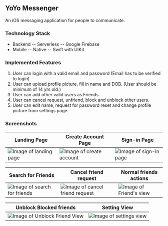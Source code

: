 ## YoYo Messenger

An iOS messaging application for people to communicate.

### Technology Stack
* Backend -- Serverless -- Google Firebase
* Mobile -- Native -- Swift with UIKit

### Implemented Features
1. User can login with a valid email and password (Email has to be verified to login)
2. User can upload profile picture, fill in name and DOB. (User should be minimum of 14 yrs old.)
3. User can add other valid users as Friends
4. User can cancel request, unfriend, block and unblock other users.
5. User can edit name, request for password reset and change profile picture from settings page.

### Screenshots
| Landing Page  | Create Account Page | Sign-in Page  |
| ------------- | ------------- | ------------- |
| ![Image of landing page](https://github.com/vishnudivakar31/YoYo-Messenger/blob/main/screenshots/landing_page.PNG)  | ![Image of create account](https://github.com/vishnudivakar31/YoYo-Messenger/blob/main/screenshots/create_account.PNG)  |  ![Image of sign-in page](https://github.com/vishnudivakar31/YoYo-Messenger/blob/main/screenshots/signin_page.PNG)  |

| Search for Friends | Cancel friend request  | Normal friends actions |
| ------------- | ------------- | ------------- |
| ![Image of search for friends](https://github.com/vishnudivakar31/YoYo-Messenger/blob/main/screenshots/search_friends.PNG)  | ![Image of cancel friend request](https://github.com/vishnudivakar31/YoYo-Messenger/blob/main/screenshots/cancel_friend_request.PNG)  | ![Image of Friend's view](https://github.com/vishnudivakar31/YoYo-Messenger/blob/main/screenshots/normal_friend_view.PNG)  |

| Unblock Blocked friends  | Setting View |
| ------------- | ------------- |
| ![Image of Unblock Friend View](https://github.com/vishnudivakar31/YoYo-Messenger/blob/main/screenshots/unblock_view.PNG)  | ![Image of settings view](https://github.com/vishnudivakar31/YoYo-Messenger/blob/main/screenshots/settings_page.PNG)  |
